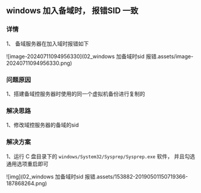 ## windows 加入备域时， 报错SID 一致

### 详情

1、 备域服务器在加入域时报错如下

![image-20240711094956330](02_windows 加备域时sid 报错.assets/image-20240711094956330.png)



### 问题原因

1、搭建备域控服务器时使用的同一个虚拟机备份进行复制的

### 解决思路

1、修改域控服务器的备域的sid

### 解决方案

1、运行 C 盘目录下的 `windows/System32/Sysprep/Sysprep.exe` 软件， 并且勾选通用选项重启即可

![img](02_windows 加备域时sid 报错.assets/153882-20190501150719366-187868264.png)